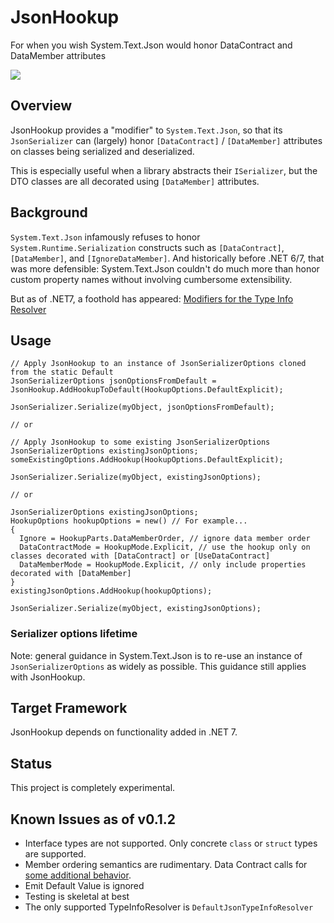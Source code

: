 # JsonHookup
For when you wish System.Text.Json would honor DataContract and DataMember attributes

![](https://img.shields.io/nuget/v/JsonHookup)

## Overview
JsonHookup provides a "modifier" to `System.Text.Json`, so that its `JsonSerializer` can (largely) honor `[DataContract]` / `[DataMember]` attributes on classes being serialized and deserialized.

This is especially useful when a library abstracts their `ISerializer`, but the DTO classes are all decorated using `[DataMember]` attributes.

## Background
`System.Text.Json` infamously refuses to honor `System.Runtime.Serialization` constructs such as `[DataContract]`, `[DataMember]`, and `[IgnoreDataMember]`. And historically before .NET 6/7, that was more defensible: System.Text.Json couldn't do much more than honor custom property names without involving cumbersome extensibility.

But as of .NET7, a foothold has appeared: [Modifiers for the Type Info Resolver](https://learn.microsoft.com/en-us/dotnet/standard/serialization/system-text-json/custom-contracts)

## Usage


```
// Apply JsonHookup to an instance of JsonSerializerOptions cloned from the static Default
JsonSerializerOptions jsonOptionsFromDefault = JsonHookup.AddHookupToDefault(HookupOptions.DefaultExplicit);

JsonSerializer.Serialize(myObject, jsonOptionsFromDefault);

// or

// Apply JsonHookup to some existing JsonSerializerOptions
JsonSerializerOptions existingJsonOptions;
someExistingOptions.AddHookup(HookupOptions.DefaultExplicit);

JsonSerializer.Serialize(myObject, existingJsonOptions);

// or

JsonSerializerOptions existingJsonOptions;
HookupOptions hookupOptions = new() // For example...
{ 
  Ignore = HookupParts.DataMemberOrder, // ignore data member order
  DataContractMode = HookupMode.Explicit, // use the hookup only on classes decorated with [DataContract] or [UseDataContract]
  DataMemberMode = HookupMode.Explicit, // only include properties decorated with [DataMember]
}
existingJsonOptions.AddHookup(hookupOptions);

JsonSerializer.Serialize(myObject, existingJsonOptions);

```
### Serializer options lifetime
Note: general guidance in System.Text.Json is to re-use an instance of `JsonSerializerOptions` as widely as possible. This guidance still applies with JsonHookup.

## Target Framework
JsonHookup depends on functionality added in .NET 7.

## Status
This project is completely experimental.

## Known Issues as of v0.1.2
- Interface types are not supported. Only concrete `class` or `struct` types are supported.
- Member ordering semantics are rudimentary. Data Contract calls for [some additional behavior](https://learn.microsoft.com/en-us/dotnet/framework/wcf/feature-details/data-member-order).
- Emit Default Value is ignored
- Testing is skeletal at best
- The only supported TypeInfoResolver is `DefaultJsonTypeInfoResolver`
